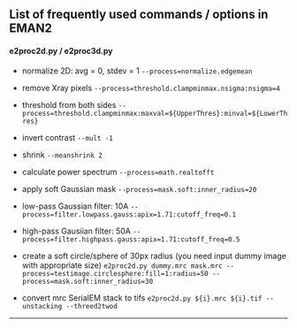 ## List of frequently used commands / options in EMAN2

#### e2proc2d.py / e2proc3d.py

  * normalize 2D: avg = 0, stdev = 1
`--process=normalize.edgemean`

  * remove Xray pixels
`--process=threshold.clampminmax.nsigma:nsigma=4`

  * threshold from both sides
`--process=threshold.clampminmax:maxval=${UpperThres}:minval=${LowerThres}`

  * invert contrast
`--mult -1`

  * shrink
`--meanshrink 2`

  * calculate power spectrum
`--process=math.realtofft`

  * apply soft Gaussian mask 
`--process=mask.soft:inner_radius=20`

  * low-pass Gaussian filter: 10A
`--process=filter.lowpass.gauss:apix=1.71:cutoff_freq=0.1`

  * high-pass Gausiian filter: 50A
 `--process=filter.highpass.gauss:apix=1.71:cutoff_freq=0.5`

  * create a soft circle/sphere of 30px radius (you need input dummy image with appropriate size)
 `e2proc2d.py dummy.mrc mask.mrc --process=testimage.circlesphere:fill=1:radius=50 --process=mask.soft:inner_radius=30`

  * convert mrc SerialEM stack to tifs
`e2proc2d.py ${i}.mrc ${i}.tif --unstacking --threed2twod`

-----

